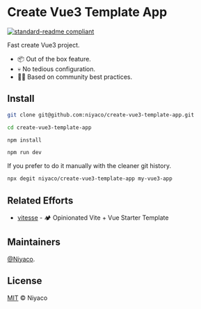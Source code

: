# Create Vue3 Template App

[![standard-readme compliant](https://img.shields.io/badge/readme%20style-standard-brightgreen.svg?style=flat-square)](https://github.com/RichardLitt/standard-readme)

Fast create Vue3 project.

* 📦 Out of the box feature.
* 💀 No tedious configuration.
* 💪🏻 Based on community best practices.

## Install

```bash
git clone git@github.com:niyaco/create-vue3-template-app.git

cd create-vue3-template-app

npm install

npm run dev
```

If you prefer to do it manually with the cleaner git history.

```bash
npx degit niyaco/create-vue3-template-app my-vue3-app
```

## Related Efforts

* [vitesse](https://github.com/antfu/vitesse) - 🏕 Opinionated Vite + Vue Starter Template

## Maintainers

[@Niyaco](https://github.com/niyaco).

## License

[MIT](LICENSE) © Niyaco
